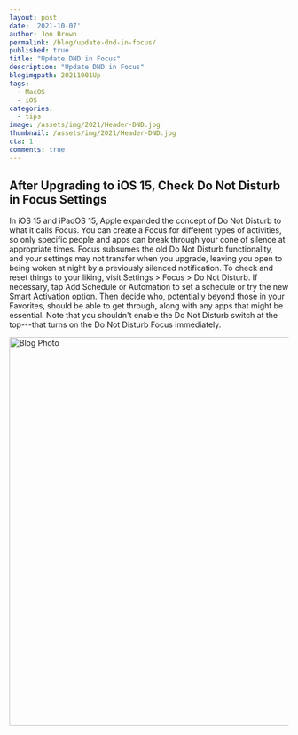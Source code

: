 ```yaml
---
layout: post
date: '2021-10-07'
author: Jon Brown
permalink: /blog/update-dnd-in-focus/
published: true
title: "Update DND in Focus"
description: "Update DND in Focus"
blogimgpath: 20211001Up
tags:
  - MacOS
  - iOS
categories:
  - tips
image: /assets/img/2021/Header-DND.jpg
thumbnail: /assets/img/2021/Header-DND.jpg
cta: 1
comments: true
---
```

## After Upgrading to iOS 15, Check Do Not Disturb in Focus Settings

In iOS 15 and iPadOS 15, Apple expanded the concept of Do Not Disturb to
what it calls Focus. You can create a Focus for different types of
activities, so only specific people and apps can break through your cone
of silence at appropriate times. Focus subsumes the old Do Not Disturb
functionality, and your settings may not transfer when you upgrade,
leaving you open to being woken at night by a previously silenced
notification. To check and reset things to your liking, visit Settings > Focus > Do Not Disturb. If necessary, tap Add Schedule or Automation
to set a schedule or try the new Smart Activation option. Then decide
who, potentially beyond those in your Favorites, should be able to get
through, along with any apps that might be essential. Note that you
shouldn't enable the Do Not Disturb switch at the top---that turns on
the Do Not Disturb Focus immediately.

<img alt="Blog Photo" src="{{ site.site_cdn }}/assets/img/blog/2021/20211001Up/image2.jpg" class="img-fluid rounded m-2" width="700" />